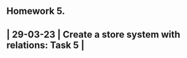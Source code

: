 Homework 5.
------------------
| 29-03-23 | Create a store system with relations: Task 5 |
-----------------
